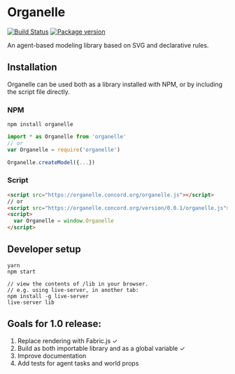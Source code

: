 




# Organelle
[![Build Status](https://travis-ci.org/concord-consortium/organelle.svg?branch=master)](https://travis-ci.org/concord-consortium/organelle) [![Package version](https://img.shields.io/npm/v/organelle.svg)](https://www.npmjs.com/package/organelle/)

An agent-based modeling library based on SVG and declarative rules.

## Installation

Organelle can be used both as a library installed with NPM, or by including the script file directly.

### NPM

```
npm install organelle
```

```js
import * as Organelle from 'organelle'
// or
var Organelle = require('organelle')

Organelle.createModel({...})
```

### Script

```html
<script src="https://organelle.concord.org/organelle.js"></script>
// or
<script src="https://organelle.concord.org/version/0.0.1/organelle.js"></script>
<script>
  var Organelle = window.Organelle
</script>
```

## Developer setup

    yarn
    npm start

    // view the contents of /lib in your browser.
    // e.g. using live-server, in another tab:
    npm install -g live-server
    live-server lib

## Goals for 1.0 release:

1. Replace rendering with Fabric.js ✓
2. Build as both importable library and as a global variable ✓
3. Improve documentation
4. Add tests for agent tasks and world props